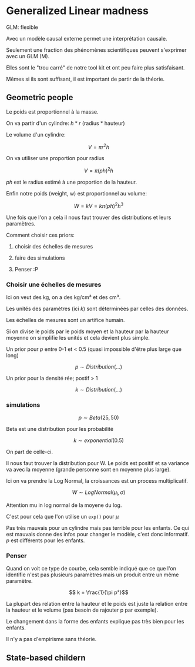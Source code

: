 # Generalized Linear madness

GLM: flexible 

Avec un modèle causal externe permet une interprétation causale. 

Seulement une fraction des phénomènes scientifiques peuvent s'exprimer avec un GLM (M).

Elles sont le "trou carré" de notre tool kit et ont peu faire plus satisfaisant.  

Mêmes si ils sont suffisant, il est important de partir de la théorie. 

## Geometric people

Le poids est proportionnel à la masse. 

On va partir d'un cylindre: $h * r$ (radius * hauteur)

Le volume d'un cylindre:

$$ V = \pi r^{2} h  $$

On va utiliser une proportion pour radius 

$$ V = \pi (ph)^{2} h $$

$ph$ est le radius estimé à une proportion de la hauteur.

Enfin notre poids (weight, w) est proportionnel au volume:

$$ W = kV = k \pi (ph)^{2} h^{3} $$

Une fois que l'on a cela il nous faut trouver des distributions et leurs paramètres.

Comment choisir ces priors:

1. choisir des échelles de mesures

2. faire des simulations

3. Penser :P

### Choisir une échelles de mesures

Ici on veut des kg, on a des kg/cm³ et des cm³.

Les unités des paramètres (ici $k$) sont déterminées par celles des données. 

Les échelles de mesures sont un artifice humain. 

Si on divise le poids par le poids moyen et la hauteur par la hauteur moyenne on simplifie les unités et cela devient plus simple.

Un prior pour $p$ entre 0-1 et < 0.5 (quasi impossible d'être plus large que long)

$$ p \sim Distribution(...) $$

Un prior pour la densité rée; postif > 1

$$ k \sim Distribution(...) $$

### simulations

$$ p \sim Beta(25,50) $$

Beta est une distribution pour les probabilité

$$ k \sim exponential(0.5) $$

On part de celle-ci.

Il nous faut trouver la distribution pour W. Le poids est positif et sa variance va avec la moyenne (grande personne sont en moyenne plus large).

Ici on va prendre la Log Normal, la croissances est un process multiplicatif.


$$ W \sim LogNormal(\mu_{i}, \sigma) $$


Attention mu in log normal de la moyene du log. 

C'est pour cela que l'on utilise un `exp()` pour $\mu$

Pas très mauvais pour un cylindre mais pas terrible pour les enfants. Ce qui est mauvais donne des infos pour changer le modèle, c'est donc informatif. $p$ est différents pour les enfants. 


### Penser

Quand on voit ce type de courbe, cela semble indiqué que ce que l'on identifie n'est pas plusieurs paramètres mais un produit entre un même paramètre.

$$ k =  \frac{1}{\pi p²}$$

La plupart des relation entre la hauteur et le poids est juste la relation entre la hauteur et le volume (pas besoin de rajouter p par exemple).

Le changement dans la forme des enfants explique pas très bien pour les enfants.

Il n'y a pas d'empirisme sans théorie. 




## State-based childern

